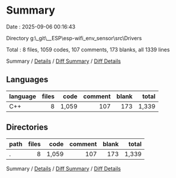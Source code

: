 # Summary

Date : 2025-09-06 00:16:43

Directory g:\\_git\\__ESP\\esp-wifi_env_sensor\\src\\Drivers

Total : 8 files,  1059 codes, 107 comments, 173 blanks, all 1339 lines

Summary / [Details](details.md) / [Diff Summary](diff.md) / [Diff Details](diff-details.md)

## Languages
| language | files | code | comment | blank | total |
| :--- | ---: | ---: | ---: | ---: | ---: |
| C++ | 8 | 1,059 | 107 | 173 | 1,339 |

## Directories
| path | files | code | comment | blank | total |
| :--- | ---: | ---: | ---: | ---: | ---: |
| . | 8 | 1,059 | 107 | 173 | 1,339 |

Summary / [Details](details.md) / [Diff Summary](diff.md) / [Diff Details](diff-details.md)
